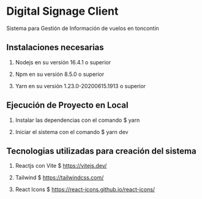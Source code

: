 # Digital Signage Client #
Sistema para Gestión de Información de vuelos en toncontin 

## Instalaciones necesarias 
1. Nodejs en su versión 16.4.1 o superior

2. Npm en su versión 8.5.0 o superior

3. Yarn en su versión 1.23.0-20200615.1913 o superior

## Ejecución de Proyecto en Local 
1. Instalar las dependencias con el comando 
      $ yarn 

2. Iniciar el sistema con el comando 
      $ yarn dev 


## Tecnologias utilizadas para creación del sistema 
1. Reactjs con Vite  $ https://vitejs.dev/

2. Tailwind $ https://tailwindcss.com/

3. React Icons $ https://react-icons.github.io/react-icons/


